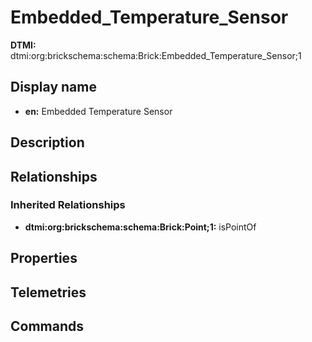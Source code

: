 # Embedded_Temperature_Sensor
**DTMI:** dtmi:org:brickschema:schema:Brick:Embedded_Temperature_Sensor;1
## Display name
- **en:** Embedded Temperature Sensor
## Description
## Relationships
### Inherited Relationships
* **dtmi:org:brickschema:schema:Brick:Point;1:** isPointOf
## Properties
## Telemetries
## Commands
